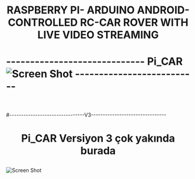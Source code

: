 # <p align="center"> <b>RASPBERRY PI- ARDUINO ANDROID-CONTROLLED RC-CAR ROVER WITH LIVE VIDEO STREAMING</b></p>
# ----------------------------- Pi_CAR ![Screen Shot](https://github.com/zafersn/WiFi-RC-Controller-With-Camera/blob/master/V2Images/images/raspi_car.png) --------------------------
<br><br>
#--------------------------------V3--------------------------------
# <p align="center"> <b>Pi_CAR  Versiyon 3 çok yakında burada</b></p>

![Screen Shot](https://github.com/zafersn/WiFi-RC-Controller-With-Camera/blob/master/V3Images/images/raspv3.2.png)
